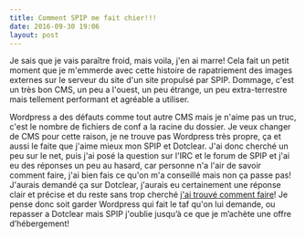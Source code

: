 ```yaml
---
title: Comment SPIP me fait chier!!!
date: 2016-09-30 19:06
layout: post
---
```


Je sais que je vais paraître froid, mais voila, j'en ai marre! Cela fait
un petit moment que je m'emmerde avec cette histoire de rapatriement des
images externes sur le serveur du site d'un site propulsé par SPIP.
Dommage, c'est un très bon CMS, un peu a l'ouest, un peu étrange, un peu
extra-terrestre mais tellement performant et agréable a utiliser.  
<!--more-->  
Wordpress a des défauts comme tout autre CMS mais je n'aime pas un truc,
c'est le nombre de fichiers de conf a la racine du dossier. Je veux
changer de CMS pour cette raison, je ne trouve pas Wordpress très
propre, ça et aussi le faite que j'aime mieux mon SPIP et Dotclear. J'ai
donc cherché un peu sur le net, puis j'ai posé la question sur l'IRC et
le forum de SPIP et j'ai eu des réponses un peu au hasard, car personne
n'a l'air de savoir comment faire, j'ai bien fais ce qu'on m'a conseillé
mais non ça passe pas! J'aurais demandé ça sur Dotclear, j'aurais eu
certainement une réponse clair et précise et du reste sans trop cherché
[j'ai trouvé comment
faire](http://passiongnulinux.tuxfamily.org/2016/08/09/changer-le-dossier-media-de-dotclear/)!
Je pense donc soit garder Wordpress qui fait le taf qu'on lui demande,
ou repasser a Dotclear mais SPIP j'oublie jusqu’à ce que je m’achète une
offre d’hébergement!
